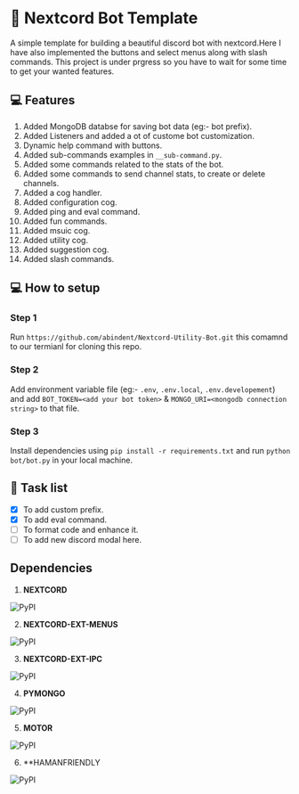 # 🤖 Nextcord Bot Template
A simple template for building a beautiful discord bot with nextcord.Here 
I have also implemented the buttons and select menus along with slash commands.
This project is under prgress so you have to wait for some time to get your wanted features.

## 💻 Features 
1. Added MongoDB databse for saving bot data (eg:- bot prefix).
2. Added Listeners and added a ot of custome bot customization.
3. Dynamic help command with buttons.
4. Added sub-commands examples in `__sub-command.py`.
5. Added some commands related to the stats of the bot.
6. Added some commands to send channel stats, to create or delete channels.
7. Added a cog handler.
8. Added configuration cog.
9. Added ping and eval command.
10. Added fun commands.
11. Added msuic cog.
12. Added utility cog.
13. Added suggestion cog.
14. Added slash commands. 

## 💻 How to setup
### Step 1
 Run ```https://github.com/abindent/Nextcord-Utility-Bot.git``` this comamnd to our termianl for cloning this repo.
 
### Step 2
 Add environment variable file (eg:- `.env`, `.env.local`, `.env.developement`) and add `BOT_TOKEN=<add your bot token>` & `MONGO_URI=<mongodb connection string>` to that file.

### Step 3
 Install dependencies using ```pip install -r requirements.txt``` and run `python bot/bot.py` in your local machine.


## 📝 Task list
- [x] To add custom prefix.
- [x] To add eval command.
- [ ] To format code and enhance it.
- [ ] To add new discord modal here.

## Dependencies 
1) **NEXTCORD** 
 
![PyPI](https://img.shields.io/pypi/v/nextcord?style=for-the-badge)

2) **NEXTCORD-EXT-MENUS**
 
![PyPI](https://img.shields.io/pypi/v/nextcord-ext-menus?style=for-the-badge)

3) **NEXTCORD-EXT-IPC**

![PyPI](https://img.shields.io/pypi/v/nextcord-ext-ipc?style=for-the-badge)

4) **PYMONGO**

![PyPI](https://img.shields.io/pypi/v/PyMongo?style=for-the-badge)

5) **MOTOR**

![PyPI](https://img.shields.io/pypi/v/motor?style=for-the-badge)

6) **HAMANFRIENDLY

![PyPI](https://img.shields.io/pypi/v/humanfriendly?style=for-the-badge)
